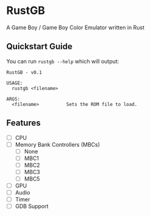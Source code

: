 # RustGB

A Game Boy / Game Boy Color Emulator written in Rust

## Quickstart Guide

You can run `rustgb --help` which will output:

```
RustGB - v0.1

USAGE:
  rustgb <filename>

ARGS:
  <filename>          Sets the ROM file to load.
```

## Features

- [ ] CPU
- [ ] Memory Bank Controllers (MBCs)
  - [ ] None
  - [ ] MBC1
  - [ ] MBC2
  - [ ] MBC3
  - [ ] MBC5
- [ ] GPU
- [ ] Audio
- [ ] Timer
- [ ] GDB Support
